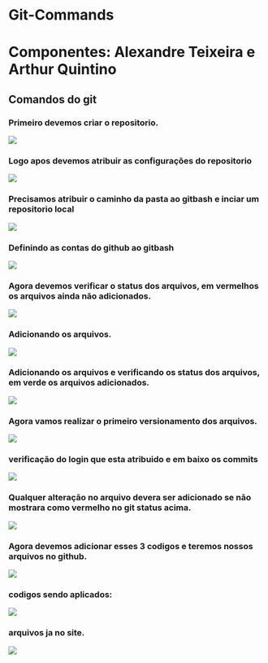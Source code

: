 # Git-Commands
<h1>Componentes: Alexandre Teixeira e Arthur Quintino</h1>
<h2>Comandos do git</h2>
<h3>Primeiro devemos criar o repositorio.</h3>
<img src="/img/passo1.png"></img>
<h3>Logo apos devemos atribuir as configurações do repositorio</h3>
<img src="/img/passo2.png"></img>
<h3>Precisamos atribuir o caminho da pasta ao gitbash e inciar um repositorio local</h3>
<img src="/img/passo3.png"></img>
<h3>Definindo as contas do github ao gitbash</h3>
<img src="/img/passo4.png"></img>
<h3>Agora devemos verificar o status dos arquivos, em vermelhos os arquivos ainda não adicionados.</h3>
<img src="/img/passo5.png"></img>
<h3>Adicionando os arquivos.</h3>
<img src="/img/passo6.png"></img>
<h3>Adicionando os arquivos e verificando os status dos arquivos, em verde os arquivos adicionados.</h3>
<img src="/img/passo7.png"></img>
<h3>Agora vamos realizar o primeiro versionamento dos arquivos.</h3>
<img src="/img/passo8.png"></img>
<h3>verificação do login que esta atribuido e em baixo os commits</h3>
<img src="/img/passo9.png"></img>
<h3>Qualquer alteração no arquivo devera ser adicionado se não mostrara como vermelho no git status acima.</h3>
<img src="/img/passo10.png"></img>
<h3>Agora devemos adicionar esses 3 codigos e teremos nossos arquivos no github.</h3>
<img src="/img/passo11.png"></img>
<h3>codigos sendo aplicados:</h3>
<img src="/img/passo12.png"></img>
<h3>arquivos ja no site.</h3>
<img src="/img/passo13.png"></img>


